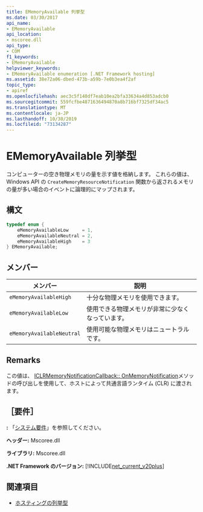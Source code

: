 ```yaml
---
title: EMemoryAvailable 列挙型
ms.date: 03/30/2017
api_name:
- EMemoryAvailable
api_location:
- mscoree.dll
api_type:
- COM
f1_keywords:
- EMemoryAvailable
helpviewer_keywords:
- EMemoryAvailable enumeration [.NET Framework hosting]
ms.assetid: 38e72a06-dbed-473b-a59b-7e0b3ea4f2af
topic_type:
- apiref
ms.openlocfilehash: aec3c5f140df7eab10ea2bfa33634a4d853adcb0
ms.sourcegitcommit: 559fcfbe4871636494870a8b716bf7325df34ac5
ms.translationtype: MT
ms.contentlocale: ja-JP
ms.lasthandoff: 10/30/2019
ms.locfileid: "73134287"
---
```

# <a name="ememoryavailable-enumeration"></a>EMemoryAvailable 列挙型
コンピューターの空き物理メモリの量を示す値を格納します。 これらの値は、Windows API の `CreateMemoryResourceNotification` 関数から返されるメモリの量が多い場合のイベントに論理的にマップされます。  
  
## <a name="syntax"></a>構文  
  
```cpp  
typedef enum {  
    eMemoryAvailableLow     = 1,  
    eMemoryAvailableNeutral = 2,  
    eMemoryAvailableHigh    = 3   
} EMemoryAvailable;  
```  
  
## <a name="members"></a>メンバー  
  
|メンバー|説明|  
|------------|-----------------|  
|`eMemoryAvailableHigh`|十分な物理メモリを使用できます。|  
|`eMemoryAvailableLow`|使用できる物理メモリが非常に少なくなっています。|  
|`eMemoryAvailableNeutral`|使用可能な物理メモリはニュートラルです。|  
  
## <a name="remarks"></a>Remarks  
 この値は、 [ICLRMemoryNotificationCallback:: OnMemoryNotification](../../../../docs/framework/unmanaged-api/hosting/iclrmemorynotificationcallback-onmemorynotification-method.md)メソッドの呼び出しを使用して、ホストによって共通言語ランタイム (CLR) に渡されます。  
  
## <a name="requirements"></a>［要件］  
 **:** 「[システム要件](../../../../docs/framework/get-started/system-requirements.md)」を参照してください。  
  
 **ヘッダー:** Mscoree.dll  
  
 **ライブラリ:** Mscoree.dll  
  
 **.NET Framework のバージョン:** [!INCLUDE[net_current_v20plus](../../../../includes/net-current-v20plus-md.md)]  
  
## <a name="see-also"></a>関連項目

- [ホスティングの列挙型](../../../../docs/framework/unmanaged-api/hosting/hosting-enumerations.md)
